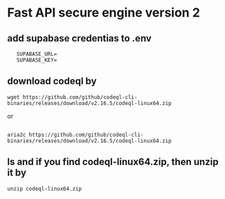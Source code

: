 # Fast API secure engine version 2

## add supabase credentias to .env

```
   SUPABASE_URL=
   SUPABASE_KEY=

```

## download codeql by
```
wget https://github.com/github/codeql-cli-binaries/releases/download/v2.16.5/codeql-linux64.zip
```
or
```

aria2c https://github.com/github/codeql-cli-binaries/releases/download/v2.16.5/codeql-linux64.zip

```
## ls and if you find codeql-linux64.zip, then unzip it by 
```
unzip codeql-linux64.zip
```

